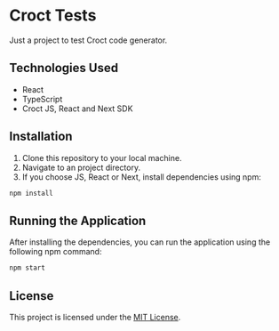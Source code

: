 # Croct Tests

Just a project to test Croct code generator.

## Technologies Used

- React
- TypeScript
- Croct JS, React and Next SDK

## Installation

1. Clone this repository to your local machine.
2. Navigate to an project directory.
3. If you choose JS, React or Next, install dependencies using npm:

```bash
npm install
```

## Running the Application

After installing the dependencies, you can run the application using the following npm command:

```bash
npm start
```
## License

This project is licensed under the [MIT License](LICENSE).

